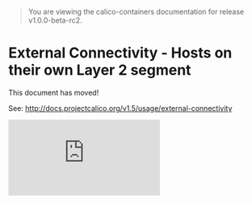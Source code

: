 > You are viewing the calico-containers documentation for release v1.0.0-beta-rc2.

# External Connectivity - Hosts on their own Layer 2 segment

This document has moved!

See: http://docs.projectcalico.org/v1.5/usage/external-connectivity

[![Analytics](https://calico-ga-beacon.appspot.com/UA-52125893-3/calico-containers/docs/ExternalConnectivity.md?pixel)](https://github.com/igrigorik/ga-beacon)
